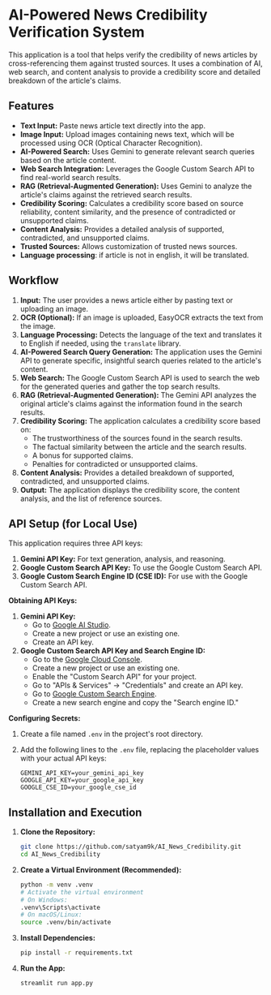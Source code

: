 # AI-Powered News Credibility Verification System

This application is a tool that helps verify the credibility of news articles by cross-referencing them against trusted sources. It uses a combination of AI, web search, and content analysis to provide a credibility score and detailed breakdown of the article's claims.

## Features

*   **Text Input:** Paste news article text directly into the app.
*   **Image Input:** Upload images containing news text, which will be processed using OCR (Optical Character Recognition).
*   **AI-Powered Search:** Uses Gemini to generate relevant search queries based on the article content.
*   **Web Search Integration:** Leverages the Google Custom Search API to find real-world search results.
*   **RAG (Retrieval-Augmented Generation):** Uses Gemini to analyze the article's claims against the retrieved search results.
*   **Credibility Scoring:** Calculates a credibility score based on source reliability, content similarity, and the presence of contradicted or unsupported claims.
*   **Content Analysis:** Provides a detailed analysis of supported, contradicted, and unsupported claims.
*   **Trusted Sources:** Allows customization of trusted news sources.
* **Language processing**: if article is not in english, it will be translated.

## Workflow

1.  **Input:** The user provides a news article either by pasting text or uploading an image.
2.  **OCR (Optional):** If an image is uploaded, EasyOCR extracts the text from the image.
3.  **Language Processing:** Detects the language of the text and translates it to English if needed, using the `translate` library.
4.  **AI-Powered Search Query Generation:** The application uses the Gemini API to generate specific, insightful search queries related to the article's content.
5.  **Web Search:** The Google Custom Search API is used to search the web for the generated queries and gather the top search results.
6.  **RAG (Retrieval-Augmented Generation):** The Gemini API analyzes the original article's claims against the information found in the search results.
7.  **Credibility Scoring:** The application calculates a credibility score based on:
    *   The trustworthiness of the sources found in the search results.
    *   The factual similarity between the article and the search results.
    *   A bonus for supported claims.
    *   Penalties for contradicted or unsupported claims.
8.  **Content Analysis:** Provides a detailed breakdown of supported, contradicted, and unsupported claims.
9.  **Output:** The application displays the credibility score, the content analysis, and the list of reference sources.

## API Setup (for Local Use)

This application requires three API keys:

1.  **Gemini API Key:** For text generation, analysis, and reasoning.
2.  **Google Custom Search API Key:** To use the Google Custom Search API.
3.  **Google Custom Search Engine ID (CSE ID):** For use with the Google Custom Search API.

**Obtaining API Keys:**

1.  **Gemini API Key:**
    *   Go to [Google AI Studio](https://makersuite.google.com/app/apikey).
    *   Create a new project or use an existing one.
    *   Create an API key.
2.  **Google Custom Search API Key and Search Engine ID:**
    *   Go to the [Google Cloud Console](https://console.cloud.google.com/).
    *   Create a new project or use an existing one.
    *   Enable the "Custom Search API" for your project.
    *   Go to "APIs & Services" -> "Credentials" and create an API key.
    *   Go to [Google Custom Search Engine](https://cse.google.com/cse/all).
    *   Create a new search engine and copy the "Search engine ID."

**Configuring Secrets:**

1.  Create a file named `.env` in the project's root directory.
2.  Add the following lines to the `.env` file, replacing the placeholder values with your actual API keys:

    ```
    GEMINI_API_KEY=your_gemini_api_key
    GOOGLE_API_KEY=your_google_api_key
    GOOGLE_CSE_ID=your_google_cse_id
    ```

## Installation and Execution

1.  **Clone the Repository:**
    ```bash
    git clone https://github.com/satyam9k/AI_News_Credibility.git
    cd AI_News_Credibility
    ```

2.  **Create a Virtual Environment (Recommended):**
    ```bash
    python -m venv .venv
    # Activate the virtual environment
    # On Windows:
    .venv\Scripts\activate
    # On macOS/Linux:
    source .venv/bin/activate
    ```

3.  **Install Dependencies:**
    ```bash
    pip install -r requirements.txt
    ```

4.  **Run the App:**
    ```bash
    streamlit run app.py
    ```


